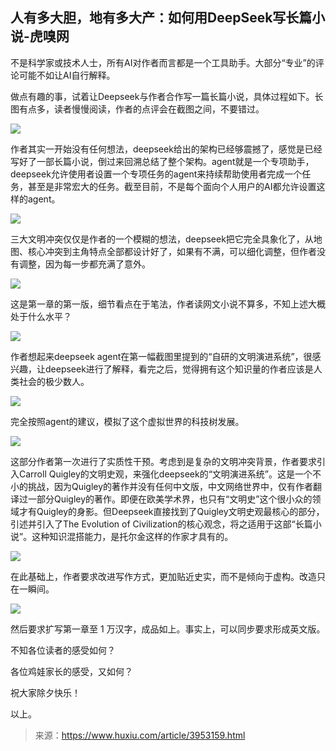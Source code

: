 ## 人有多大胆，地有多大产：如何用DeepSeek写长篇小说-虎嗅网


不是科学家或技术人士，所有AI对作者而言都是一个工具助手。大部分“专业”的评论可能不如让AI自行解释。

做点有趣的事，试着让Deepseek与作者合作写一篇长篇小说，具体过程如下。长图有点多，读者慢慢阅读，作者的点评会在截图之间，不要错过。

![](https://img.huxiucdn.com/article/content/202501/28/125101801824.jpg?imageView2/2/w/1000/format/webp/interlace/1/q/85)

作者其实一开始没有任何想法，deepseek给出的架构已经够震撼了，感觉是已经写好了一部长篇小说，倒过来回溯总结了整个架构。agent就是一个专项助手，deepseek允许使用者设置一个专项任务的agent来持续帮助使用者完成一个任务，甚至是非常宏大的任务。截至目前，不是每个面向个人用户的AI都允许设置这样的agent。

![](https://img.huxiucdn.com/article/content/202501/28/125103471658.jpg?imageView2/2/w/1000/format/webp/interlace/1/q/85)

三大文明冲突仅仅是作者的一个模糊的想法，deepseek把它完全具象化了，从地图、核心冲突到主角特点全部都设计好了，如果有不满，可以细化调整，但作者没有调整，因为每一步都充满了意外。

![](https://img.huxiucdn.com/article/content/202501/28/125105388196.jpg?imageView2/2/w/1000/format/webp/interlace/1/q/85)

这是第一章的第一版，细节看点在于笔法，作者读网文小说不算多，不知上述大概处于什么水平？

![](https://img.huxiucdn.com/article/content/202501/28/125107933987.jpg?imageView2/2/w/1000/format/webp/interlace/1/q/85)

作者想起来deepseek agent在第一幅截图里提到的“自研的文明演进系统”，很感兴趣，让deepseek进行了解释，看完之后，觉得拥有这个知识量的作者应该是人类社会的极少数人。

![](https://img.huxiucdn.com/article/content/202501/28/125109658905.jpg?imageView2/2/w/1000/format/webp/interlace/1/q/85)

完全按照agent的建议，模拟了这个虚拟世界的科技树发展。

![](https://img.huxiucdn.com/article/content/202501/28/125111975702.jpg?imageView2/2/w/1000/format/webp/interlace/1/q/85)

这部分作者第一次进行了实质性干预。考虑到是复杂的文明冲突背景，作者要求引入Carroll Quigley的文明史观，来强化deepseek的“文明演进系统”。这是一个不小的挑战，因为Quigley的著作并没有任何中文版，中文网络世界中，仅有作者翻译过一部分Quigley的著作。即便在欧美学术界，也只有“文明史”这个很小众的领域才有Quigley的身影。但Deepseek直接找到了Quigley文明史观最核心的部分，引述并引入了The Evolution of Civilization的核心观念，将之适用于这部“长篇小说”。这种知识混搭能力，是托尔金这样的作家才具有的。

![](https://img.huxiucdn.com/article/content/202501/28/125113336554.jpg?imageView2/2/w/1000/format/webp/interlace/1/q/85)

在此基础上，作者要求改进写作方式，更加贴近史实，而不是倾向于虚构。改造只在一瞬间。

![](https://img.huxiucdn.com/article/content/202501/28/125115022046.jpg?imageView2/2/w/1000/format/webp/interlace/1/q/85)

然后要求扩写第一章至 1 万汉字，成品如上。事实上，可以同步要求形成英文版。

不知各位读者的感受如何？

各位鸡娃家长的感受，又如何？

祝大家除夕快乐！

以上。



> 来源：https://www.huxiu.com/article/3953159.html